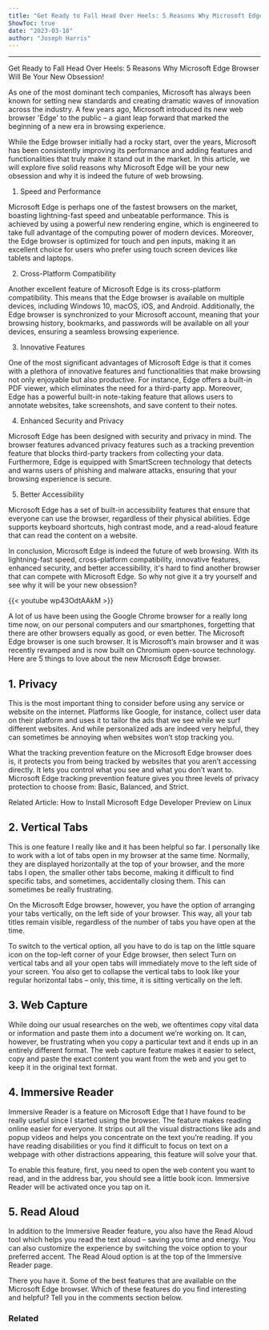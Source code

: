 ```yaml
---
title: "Get Ready to Fall Head Over Heels: 5 Reasons Why Microsoft Edge Browser Will Be Your New Obsession!"
ShowToc: true 
date: "2023-03-18"
author: "Joseph Harris"
---
```

*****
Get Ready to Fall Head Over Heels: 5 Reasons Why Microsoft Edge Browser Will Be Your New Obsession!

As one of the most dominant tech companies, Microsoft has always been known for setting new standards and creating dramatic waves of innovation across the industry. A few years ago, Microsoft introduced its new web browser 'Edge' to the public – a giant leap forward that marked the beginning of a new era in browsing experience.

While the Edge browser initially had a rocky start, over the years, Microsoft has been consistently improving its performance and adding features and functionalities that truly make it stand out in the market. In this article, we will explore five solid reasons why Microsoft Edge will be your new obsession and why it is indeed the future of web browsing.

1. Speed and Performance

Microsoft Edge is perhaps one of the fastest browsers on the market, boasting lightning-fast speed and unbeatable performance. This is achieved by using a powerful new rendering engine, which is engineered to take full advantage of the computing power of modern devices. Moreover, the Edge browser is optimized for touch and pen inputs, making it an excellent choice for users who prefer using touch screen devices like tablets and laptops.

2. Cross-Platform Compatibility

Another excellent feature of Microsoft Edge is its cross-platform compatibility. This means that the Edge browser is available on multiple devices, including Windows 10, macOS, iOS, and Android. Additionally, the Edge browser is synchronized to your Microsoft account, meaning that your browsing history, bookmarks, and passwords will be available on all your devices, ensuring a seamless browsing experience.

3. Innovative Features

One of the most significant advantages of Microsoft Edge is that it comes with a plethora of innovative features and functionalities that make browsing not only enjoyable but also productive. For instance, Edge offers a built-in PDF viewer, which eliminates the need for a third-party app. Moreover, Edge has a powerful built-in note-taking feature that allows users to annotate websites, take screenshots, and save content to their notes.

4. Enhanced Security and Privacy

Microsoft Edge has been designed with security and privacy in mind. The browser features advanced privacy features such as a tracking prevention feature that blocks third-party trackers from collecting your data. Furthermore, Edge is equipped with SmartScreen technology that detects and warns users of phishing and malware attacks, ensuring that your browsing experience is secure.

5. Better Accessibility

Microsoft Edge has a set of built-in accessibility features that ensure that everyone can use the browser, regardless of their physical abilities. Edge supports keyboard shortcuts, high contrast mode, and a read-aloud feature that can read the content on a website.

In conclusion, Microsoft Edge is indeed the future of web browsing. With its lightning-fast speed, cross-platform compatibility, innovative features, enhanced security, and better accessibility, it's hard to find another browser that can compete with Microsoft Edge. So why not give it a try yourself and see why it will be your new obsession?

{{< youtube wp43OdtAAkM >}} 



A lot of us have been using the Google Chrome browser for a really long time now, on our personal computers and our smartphones, forgetting that there are other browsers equally as good, or even better. The Microsoft Edge browser is one such browser. It is Microsoft’s main browser and it was recently revamped and is now built on Chromium open-source technology. Here are 5 things to love about the new Microsoft Edge browser. 
 
## 1. Privacy
 
This is the most important thing to consider before using any service or website on the internet. Platforms like Google, for instance, collect user data on their platform and uses it to tailor the ads that we see while we surf different websites. And while personalized ads are indeed very helpful, they can sometimes be annoying when websites won’t stop tracking you. 
 
What the tracking prevention feature on the Microsoft Edge browser does is, it protects you from being tracked by websites that you aren’t accessing directly. It lets you control what you see and what you don’t want to. Microsoft Edge tracking prevention feature gives you three levels of privacy protection to choose from: Basic, Balanced, and Strict.
 
Related Article: How to Install Microsoft Edge Developer Preview on Linux
 
## 2. Vertical Tabs
 
This is one feature I really like and it has been helpful so far. I personally like to work with a lot of tabs open in my browser at the same time. Normally, they are displayed horizontally at the top of your browser, and the more tabs I open, the smaller other tabs become, making it difficult to find specific tabs, and sometimes, accidentally closing them. This can sometimes be really frustrating. 
 
On the Microsoft Edge browser, however, you have the option of arranging your tabs vertically, on the left side of your browser. This way, all your tab titles remain visible, regardless of the number of tabs you have open at the time. 
 
To switch to the vertical option, all you have to do is tap on the little square icon on the top-left corner of your Edge browser, then select Turn on vertical tabs and all your open tabs will immediately move to the left side of your screen. You also get to collapse the vertical tabs to look like your regular horizontal tabs – only, this time, it is sitting vertically on the left.
 
## 3. Web Capture
 
While doing our usual researches on the web, we oftentimes copy vital data or information and paste them into a document we’re working on. It can, however, be frustrating when you copy a particular text and it ends up in an entirely different format. The web capture feature makes it easier to select, copy and paste the exact content you want from the web and you get to keep it in the original text format. 
 
## 4. Immersive Reader
 
Immersive Reader is a feature on Microsoft Edge that I have found to be really useful since I started using the browser. The feature makes reading online easier for everyone. It strips out all the visual distractions like ads and popup videos and helps you concentrate on the text you’re reading. If you have reading disabilities or you find it difficult to focus on text on a webpage with other distractions appearing, this feature will solve your that.
 
To enable this feature, first, you need to open the web content you want to read, and in the address bar, you should see a little book icon. Immersive Reader will be activated once you tap on it.
 
## 5. Read Aloud
 
In addition to the Immersive Reader feature, you also have the Read Aloud tool which helps you read the text aloud – saving you time and energy. You can also customize the experience by switching the voice option to your preferred accent. The Read Aloud option is at the top of the Immersive Reader page.  
 
There you have it. Some of the best features that are available on the Microsoft Edge browser. Which of these features do you find interesting and helpful? Tell you in the comments section below.
 
### Related



